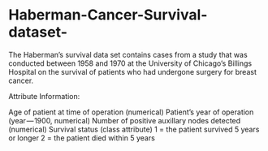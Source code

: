 # Haberman-Cancer-Survival-dataset-
The Haberman’s survival data set contains cases from a study that was conducted between 1958 and 1970 at the University of Chicago’s Billings Hospital on the survival of patients who had undergone surgery for breast cancer.

Attribute Information:

Age of patient at time of operation (numerical)
Patient’s year of operation (year — 1900, numerical)
Number of positive auxillary nodes detected (numerical)
Survival status (class attribute) 1 = the patient survived 5 years or longer 2 = the patient died within 5 years
